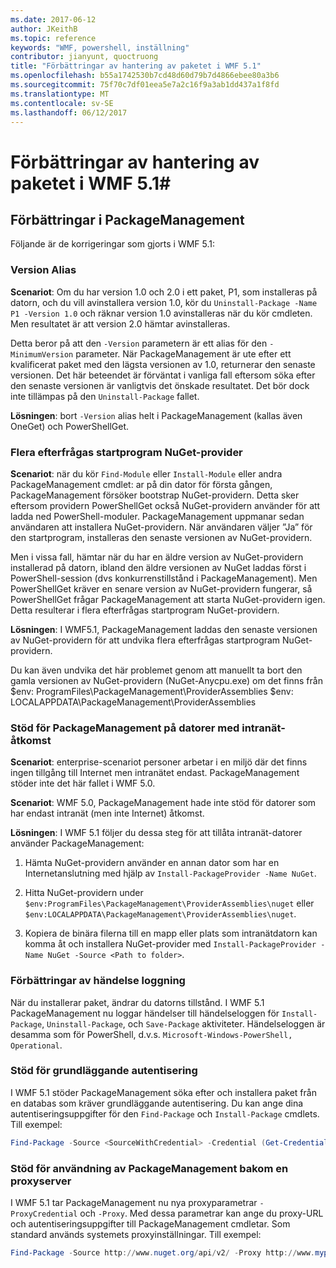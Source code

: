 ```yaml
---
ms.date: 2017-06-12
author: JKeithB
ms.topic: reference
keywords: "WMF, powershell, inställning"
contributor: jianyunt, quoctruong
title: "Förbättringar av hantering av paketet i WMF 5.1"
ms.openlocfilehash: b55a1742530b7cd48d60d79b7d4866ebee80a3b6
ms.sourcegitcommit: 75f70c7df01eea5e7a2c16f9a3ab1dd437a1f8fd
ms.translationtype: MT
ms.contentlocale: sv-SE
ms.lasthandoff: 06/12/2017
---
```

# <a name="improvements-to-package-management-in-wmf-51"></a>Förbättringar av hantering av paketet i WMF 5.1#

## <a name="improvements-in-packagemanagement"></a>Förbättringar i PackageManagement ##
Följande är de korrigeringar som gjorts i WMF 5.1: 

### <a name="version-alias"></a>Version Alias

**Scenariot**: Om du har version 1.0 och 2.0 i ett paket, P1, som installeras på datorn, och du vill avinstallera version 1.0, kör du `Uninstall-Package -Name P1 -Version 1.0` och räknar version 1.0 avinstalleras när du kör cmdleten. Men resultatet är att version 2.0 hämtar avinstalleras.  
    
Detta beror på att den `-Version` parametern är ett alias för den `-MinimumVersion` parameter. När PackageManagement är ute efter ett kvalificerat paket med den lägsta versionen av 1.0, returnerar den senaste versionen. Det här beteendet är förväntat i vanliga fall eftersom söka efter den senaste versionen är vanligtvis det önskade resultatet. Det bör dock inte tillämpas på den `Uninstall-Package` fallet.
    
**Lösningen**: bort `-Version` alias helt i PackageManagement (kallas även OneGet) och PowerShellGet. 

### <a name="multiple-prompts-for-bootstrapping-the-nuget-provider"></a>Flera efterfrågas startprogram NuGet-provider

**Scenariot**: när du kör `Find-Module` eller `Install-Module` eller andra PackageManagement cmdlet: ar på din dator för första gången, PackageManagement försöker bootstrap NuGet-providern. Detta sker eftersom providern PowerShellGet också NuGet-providern använder för att ladda ned PowerShell-moduler. PackageManagement uppmanar sedan användaren att installera NuGet-providern. När användaren väljer ”Ja” för den startprogram, installeras den senaste versionen av NuGet-providern. 
    
Men i vissa fall, hämtar när du har en äldre version av NuGet-providern installerad på datorn, ibland den äldre versionen av NuGet laddas först i PowerShell-session (dvs konkurrenstillstånd i PackageManagement). Men PowerShellGet kräver en senare version av NuGet-providern fungerar, så PowerShellGet frågar PackageManagement att starta NuGet-providern igen. Detta resulterar i flera efterfrågas startprogram NuGet-providern.

**Lösningen**: I WMF5.1, PackageManagement laddas den senaste versionen av NuGet-providern för att undvika flera efterfrågas startprogram NuGet-providern.

Du kan även undvika det här problemet genom att manuellt ta bort den gamla versionen av NuGet-providern (NuGet-Anycpu.exe) om det finns från $env: ProgramFiles\PackageManagement\ProviderAssemblies $env: LOCALAPPDATA\PackageManagement\ProviderAssemblies


### <a name="support-for-packagemanagement-on-computers-with-intranet-access-only"></a>Stöd för PackageManagement på datorer med intranät-åtkomst

**Scenariot**: enterprise-scenariot personer arbetar i en miljö där det finns ingen tillgång till Internet men intranätet endast. PackageManagement stöder inte det här fallet i WMF 5.0.

**Scenariot**: WMF 5.0, PackageManagement hade inte stöd för datorer som har endast intranät (men inte Internet) åtkomst.

**Lösningen**: I WMF 5.1 följer du dessa steg för att tillåta intranät-datorer använder PackageManagement:

1. Hämta NuGet-providern använder en annan dator som har en Internetanslutning med hjälp av `Install-PackageProvider -Name NuGet`.

2. Hitta NuGet-providern under `$env:ProgramFiles\PackageManagement\ProviderAssemblies\nuget` eller `$env:LOCALAPPDATA\PackageManagement\ProviderAssemblies\nuget`.

3. Kopiera de binära filerna till en mapp eller plats som intranätdatorn kan komma åt och installera NuGet-provider med `Install-PackageProvider -Name NuGet -Source <Path to folder>`.


### <a name="event-logging-improvements"></a>Förbättringar av händelse loggning

När du installerar paket, ändrar du datorns tillstånd. I WMF 5.1 PackageManagement nu loggar händelser till händelseloggen för `Install-Package`, `Uninstall-Package`, och `Save-Package` aktiviteter. Händelseloggen är desamma som för PowerShell, d.v.s. `Microsoft-Windows-PowerShell, Operational`.

### <a name="support-for-basic-authentication"></a>Stöd för grundläggande autentisering

I WMF 5.1 stöder PackageManagement söka efter och installera paket från en databas som kräver grundläggande autentisering. Du kan ange dina autentiseringsuppgifter för den `Find-Package` och `Install-Package` cmdlets. Till exempel:

``` PowerShell
Find-Package -Source <SourceWithCredential> -Credential (Get-Credential)
```
### <a name="support-for-using-packagemanagement-behind-a-proxy"></a>Stöd för användning av PackageManagement bakom en proxyserver

I WMF 5.1 tar PackageManagement nu nya proxyparametrar `-ProxyCredential` och `-Proxy`. Med dessa parametrar kan ange du proxy-URL och autentiseringsuppgifter till PackageManagement cmdletar. Som standard används systemets proxyinställningar. Till exempel:

``` PowerShell
Find-Package -Source http://www.nuget.org/api/v2/ -Proxy http://www.myproxyserver.com -ProxyCredential (Get-Credential)
```

